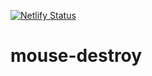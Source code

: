[![Netlify Status](https://api.netlify.com/api/v1/badges/6f94e19d-8aaa-43ba-80cb-76779de4133a/deploy-status)](https://app.netlify.com/sites/mouse-destroy/deploys)
# mouse-destroy
